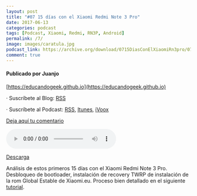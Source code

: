 ```yaml
---
layout: post
title: "#07 15 días con el Xiaomi Redmi Note 3 Pro"
date: 2017-06-13
categories: podcast
tags: [Podcast, Xiaomi, Redmi, RN3P, Android]
permalink: /7/
image: images/caratula.jpg
podcast_link: https://archive.org/download/0715DiasConElXiaomiRn3pro/07-15-dias-con-el-xiaomi-rn3pro.mp3
comment: true
---
```


#### Publicado por Juanjo

[https://educandogeek.github.io](https://educandogeek.github.io)

· Suscríbete al Blog: [RSS](http://feeds.feedburner.com/educandogeekblog)

· Suscríbete al Podcast: [RSS](http://feeds.feedburner.com/educandogeek), [Itunes](https://itunes.apple.com/es/podcast/educando-geek/id1110060146?mt=2), [iVoox](https://www.ivoox.com/podcast-educando-geek_sq_f1289274_1.html)

[Deja aquí tu comentario](https://educandogeek.github.io/7/)

<audio controls>
  <source src="{{ page.podcast_link }}" type="audio/mp3">
</audio>


[Descarga][Mp3]


Análisis de estos primeros 15 días con el Xiaomi Redmi Note 3 Pro. Desbloqueo de bootloader, instalación de recovery TWRP de instalación de la rom Global Estable de Xiaomi.eu.
Proceso bien detallado en el siguiente [tutorial](https://drive.google.com/open?id=0B9ePZK7y3oTeN0NnQ2FCZmJwX3c).



[Mp3]: https://archive.org/download/0715DiasConElXiaomiRn3pro/07-15-dias-con-el-xiaomi-rn3pro.mp3
